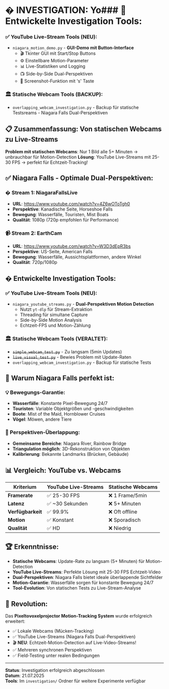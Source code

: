 # � INVESTIGATION: Yo### 🔧 Entwickelte Investigation Tools:

### ✅ YouTube Live-Stream Tools (NEU):
- `niagara_motion_demo.py` - **GUI-Demo mit Button-Interface**
  - 🎬 Tkinter GUI mit Start/Stop Buttons
  - ⚙️ Einstellbare Motion-Parameter
  - 📊 Live-Statistiken und Logging
  - 📺 Side-by-Side Dual-Perspektiven
  - 💾 Screenshot-Funktion mit 's' Taste

### 🏛️ Statische Webcam Tools (BACKUP):
- `overlapping_webcam_investigation.py` - Backup für statische Testsreams - Niagara Falls Dual-Perspektiven

## 📋 Zusammenfassung: Von statischen Webcams zu Live-Streams

**Problem mit statischen Webcams**: Nur 1 Bild alle 5+ Minuten → unbrauchbar für Motion-Detection
**Lösung**: YouTube Live-Streams mit 25-30 FPS → perfekt für Echtzeit-Tracking!

## ✅ Niagara Falls - Optimale Dual-Perspektiven:

### � **Stream 1: NiagaraFallsLive** 
- **URL**: https://www.youtube.com/watch?v=4Z6wOToTgh0
- **Perspektive**: Kanadische Seite, Horseshoe Falls
- **Bewegung**: Wasserfälle, Touristen, Mist Boats
- **Qualität**: 1080p (720p empfohlen für Performance)

### 📹 **Stream 2: EarthCam**
- **URL**: https://www.youtube.com/watch?v=W3D3dEpR3bs
- **Perspektive**: US-Seite, American Falls  
- **Bewegung**: Wasserfälle, Aussichtsplattformen, andere Winkel
- **Qualität**: 720p/1080p

## � Entwickelte Investigation Tools:

### ✅ YouTube Live-Stream Tools (NEU):
- `niagara_youtube_streams.py` - **Dual-Perspektiven Motion Detection**
  - Nutzt `yt-dlp` für Stream-Extraktion
  - Threading für simultane Capture
  - Side-by-Side Motion Analysis
  - Echtzeit-FPS und Motion-Zählung

### 🏛️ Statische Webcam Tools (VERALTET):
- ~~`simple_webcam_test.py`~~ - Zu langsam (5min Updates)
- ~~`live_visual_test.py`~~ - Bewies Problem mit Update-Raten
- `overlapping_webcam_investigation.py` - Backup für statische Tests

## 🎯 Warum Niagara Falls perfekt ist:

### 💡 Bewegungs-Garantie:
- **Wasserfälle**: Konstante Pixel-Bewegung 24/7
- **Touristen**: Variable Objektgrößen und -geschwindigkeiten  
- **Boote**: Mist of the Maid, Hornblower Cruises
- **Vögel**: Möwen, andere Tiere

### 📐 Perspektiven-Überlappung:
- **Gemeinsame Bereiche**: Niagara River, Rainbow Bridge
- **Triangulation möglich**: 3D-Rekonstruktion von Objekten
- **Kalibrierung**: Bekannte Landmarks (Brücken, Gebäude)

## 📊 Vergleich: YouTube vs. Webcams

| Kriterium | YouTube Live-Streams | Statische Webcams |
|-----------|---------------------|-------------------|
| **Framerate** | ✅ 25-30 FPS | ❌ 1 Frame/5min |
| **Latenz** | ✅ ~30 Sekunden | ❌ 5+ Minuten |
| **Verfügbarkeit** | ✅ 99.9% | ❌ Oft offline |
| **Motion** | ✅ Konstant | ❌ Sporadisch |
| **Qualität** | ✅ HD | ❌ Niedrig |

## 🏆 Erkenntnisse:

- **Statische Webcams**: Update-Rate zu langsam (5+ Minuten) für Motion-Detection
- **YouTube Live-Streams**: Perfekte Lösung mit 25-30 FPS Echtzeit-Video  
- **Dual-Perspektiven**: Niagara Falls bietet ideale überlappende Sichtfelder
- **Motion-Garantie**: Wasserfälle sorgen für konstante Bewegung 24/7
- **Tool-Evolution**: Von statischen Tests zu Live-Stream-Analyse

## 🚀 Revolution:

Das **Pixeltovoxelprojector Motion-Tracking System** wurde erfolgreich erweitert:
- ✅ Lokale Webcams (Mücken-Tracking) 
- ✅ YouTube Live-Streams (Niagara Falls Dual-Perspektiven)
- 🎬 **NEU**: Echtzeit-Motion-Detection auf Live-Video-Streams!
- ✅ Mehreren synchronen Perspektiven 
- ✅ Field-Testing unter realen Bedingungen

---

**Status**: Investigation erfolgreich abgeschlossen  
**Datum**: 21.07.2025  
**Tools**: Im `investigation/` Ordner für weitere Experimente verfügbar
